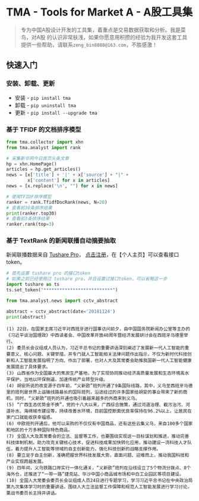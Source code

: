 # TMA - Tools for Market A - A股工具集

> 专为中国A股设计开发的工具集，着重点是交易数据获取和分析。我是菜鸟，对A股
的认识非常肤浅，如果你愿意用积攒的经验为我开发这套工具
提供一些帮助，请联系`zeng_bin8888@163.com`，不胜感激！

## 快速入门


### 安装、卸载、更新
* 安装 - `pip install tma`
* 卸载 - `pip uninstall tma`
* 更新 - `pip install --upgrade tma`

### 基于 TFIDF 的文档排序模型

```python
from tma.collector import xhn
from tma.analyst import rank

# 采集新华网今日首页头条文章
hp = xhn.HomePage()
articles = hp.get_articles()
news = [x['title'] + '|' + x['source'] + "|" +
        x['content'] for x in articles]
news = [x.replace('\n', "") for x in news]

# 使用TFIDF排序模型
ranker = rank.TfidfDocRank(news, N=20)
# 查看前30条排序结果
print(ranker.top30)
# 查看前3条排序结果
ranker.rank(top=3)
```

### 基于 TextRank 的新闻联播自动摘要抽取

新闻联播数据来自 [Tushare Pro](https://tushare.pro/)，
[点击注册](https://tushare.pro/register?reg=7)，在【个人主页】可以查看接口token。

```python
# 首先设置 tushare pro 的接口token
# 如果之前已经使用过 tushare pro，并且设置过接口token，可以省略这一步
import tushare as ts
ts.set_token("**************************")

from tma.analyst.news import cctv_abstract

abstract = cctv_abstract(date='20181124')
print(abstract)
```

```
(1) 22日，在国家主席习近平对西班牙进行国事访问前夕，由中国国务院新闻办公室等主办的《习近平谈治国理政》中西读者会、中国改革开放40周年暨经济发展研讨会在西班牙马德里举行。
(2) 委员长会议组成人员认为，习近平总书记的重要讲话深刻阐述了发展新一代人工智能的重要意义、核心问题、关键举措，并专门就人工智能相关法律问题作出指示，不仅为新时代科技创新和人工智能发展指明了方向、作出了部署，也对人大及其常委会助推我国新一代人工智能健康发展提出了具体要求。
(3) 山西省作为全国最大的焦炭生产基地，为了实现协同推动经济高质量发展和生态环境高水平保护，当地以环保倒逼，加速传统产业转型升级。
(4) 胡安所说的改变源于四年前，“义新欧”班列开通了9条国际线路，其中，义乌至西班牙马德里的班列是世界上运输线路最长的国际班列，沿途经过的许多国家给胡安的事业带来了新的商机，同时，“义新欧”班列的开通也吸引着越来越多的外商来到义乌。
(5) “广西生态优势金不换”，党的十八大以来，广西综合施策，通过河道治理、截污治污、河道补水、海绵城市建设等，持续改善水环境，目前国控断面优良率保持在96.2%以上，让居民在家门口就能收获幸福感。
(6) 中欧班列开通后，他可以采购的不仅仅有中国商品，还有这些云集义乌，来自100多个国家和地区的十万多种国际特色商品。
(7) 全国人大及其常委会的立法、监督等工作，也要围绕实现这一目标谋划和推进，推动完善科技体制机制，助力攻克关键核心技术，促进科技成果加快转化应用，推动建设一流科技人才队伍，着力提升人工智能等领域的自主创新能力，强化科技创新的战略支撑作用。
(8) 要立足于自主创新，准确把握世界科技发展大势，直面问题、迎难而上，推动我国科技和产业实现跨越发展。
(9) 四年间，义乌铁路口岸实行一体化通关，“义新欧”班列在沿线设立了5个物流分拨点、8个海外仓，还推进了“一带一路”捷克站、华沙中国小商品城市场和中白工业园区等项目建设。
(10) 全国人大常委会委员长会议组成人员24日进行专题学习，学习习近平总书记在中央政治局第九次集体学习时的重要讲话，围绕人大立法监督工作保障和规范人工智能发展进行学习讨论，栗战书委员长主持并讲话。
```